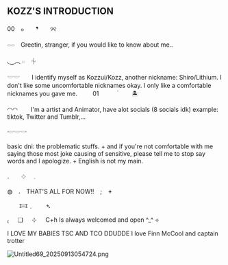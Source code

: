 ## KOZZ'S INTRODUCTION 

00　๑　　❜　　୨୧　　

𓏏𓏏　Greetin, stranger, if you would like to know about me.. 

◟‿︵ 𓏼　⏆　　

𓎟𓎟　　I identify myself as Kozzui/Kozz, another nickname: Shiro/Lithium. I don't like some uncomfortable nicknames okay. I only like a comfortable nicknames you gave me.
　　
01　　　 ๋ ㅤ　🏝　　　

◠◠⠀⠀⠀I'm a artist and Animator, have alot socials (8 socials idk) example: tiktok, Twitter and Tumblr,...

𓎢𓎟𓎡
　　

basic dni: the problematic stuffs. + and if you're not comfortable with me saying those most joke causing of sensitive, please tell me to stop say words and I apologize. + English is not my main.

𝅄　　𔓕　 𓈒


◍　𝅄　THAT'S ALL FOR NOW!!　;　𖥔


　　𐂯﹒　　➴


₍⠀⠀❑⠀⠀⊹⠀⠀C+h Is always welcomed and open ^_^ ⟡


I LOVE MY BABIES TSC AND TCO DDUDDE I love Finn McCool and captain trotter


![Untitled69_20250913054724.png](https://github.com/user-attachments/assets/b7306fae-915f-4f32-8da8-02f7abe5accc)


